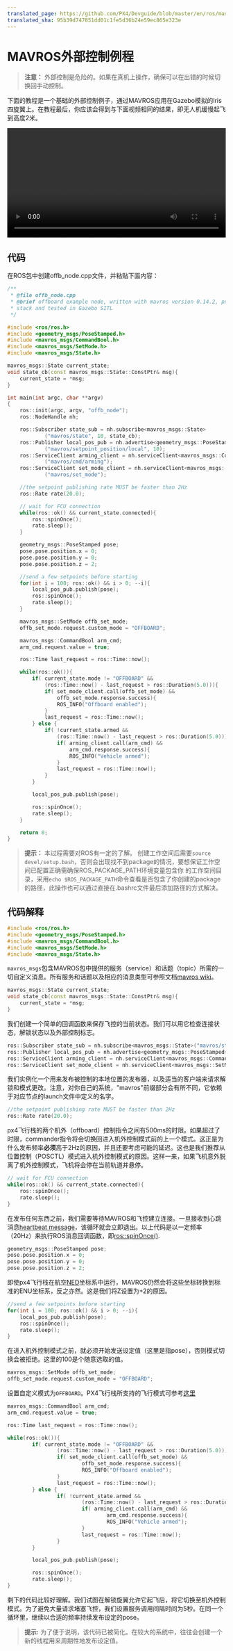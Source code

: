 ```yaml
---
translated_page: https://github.com/PX4/Devguide/blob/master/en/ros/mavros_offboard.md
translated_sha: 95b39d747851dd01c1fe5d36b24e59ec865e323e
---
```


# MAVROS外部控制例程

> **注意：** 外部控制是危险的。如果在真机上操作，确保可以在出错的时候切换回手动控制。


下面的教程是一个基础的外部控制例子，通过MAVROS应用在Gazebo模拟的Iris四旋翼上。在教程最后，你应该会得到与下面视频相同的结果，即无人机缓慢起飞到高度2米。

<video width="100%" autoplay="true" controls="true">
	<source src="../assets/sim/gazebo_offboard.webm" type="video/webm">
</video>

## 代码

在ROS包中创建offb_node.cpp文件，并粘贴下面内容：

```C++
/**
 * @file offb_node.cpp
 * @brief offboard example node, written with mavros version 0.14.2, px4 flight
 * stack and tested in Gazebo SITL
 */

#include <ros/ros.h>
#include <geometry_msgs/PoseStamped.h>
#include <mavros_msgs/CommandBool.h>
#include <mavros_msgs/SetMode.h>
#include <mavros_msgs/State.h>

mavros_msgs::State current_state;
void state_cb(const mavros_msgs::State::ConstPtr& msg){
    current_state = *msg;
}

int main(int argc, char **argv)
{
    ros::init(argc, argv, "offb_node");
    ros::NodeHandle nh;

    ros::Subscriber state_sub = nh.subscribe<mavros_msgs::State>
            ("mavros/state", 10, state_cb);
    ros::Publisher local_pos_pub = nh.advertise<geometry_msgs::PoseStamped>
            ("mavros/setpoint_position/local", 10);
    ros::ServiceClient arming_client = nh.serviceClient<mavros_msgs::CommandBool>
            ("mavros/cmd/arming");
    ros::ServiceClient set_mode_client = nh.serviceClient<mavros_msgs::SetMode>
            ("mavros/set_mode");

    //the setpoint publishing rate MUST be faster than 2Hz
    ros::Rate rate(20.0);

    // wait for FCU connection
    while(ros::ok() && current_state.connected){
        ros::spinOnce();
        rate.sleep();
    }

    geometry_msgs::PoseStamped pose;
    pose.pose.position.x = 0;
    pose.pose.position.y = 0;
    pose.pose.position.z = 2;

    //send a few setpoints before starting
    for(int i = 100; ros::ok() && i > 0; --i){
        local_pos_pub.publish(pose);
        ros::spinOnce();
        rate.sleep();
    }

    mavros_msgs::SetMode offb_set_mode;
    offb_set_mode.request.custom_mode = "OFFBOARD";

    mavros_msgs::CommandBool arm_cmd;
    arm_cmd.request.value = true;

    ros::Time last_request = ros::Time::now();

    while(ros::ok()){
        if( current_state.mode != "OFFBOARD" &&
            (ros::Time::now() - last_request > ros::Duration(5.0))){
            if( set_mode_client.call(offb_set_mode) &&
                offb_set_mode.response.success){
                ROS_INFO("Offboard enabled");
            }
            last_request = ros::Time::now();
        } else {
            if( !current_state.armed &&
                (ros::Time::now() - last_request > ros::Duration(5.0))){
                if( arming_client.call(arm_cmd) &&
                    arm_cmd.response.success){
                    ROS_INFO("Vehicle armed");
                }
                last_request = ros::Time::now();
            }
        }

        local_pos_pub.publish(pose);

        ros::spinOnce();
        rate.sleep();
    }

    return 0;
}
```

> **提示：** 本过程需要对ROS有一定的了解。
> 创建工作空间后需要`source devel/setup.bash`，否则会出现找不到package的情况，要想保证工作空间已配置正确需确保ROS_PACKAGE_PATH环境变量包含你
> 的工作空间目录，采用`echo $ROS_PACKAGE_PATH`命令查看是否包含了你创建的package的路径，此操作也可以通过直接在.bashrc文件最后添加路径的方式解决。


## 代码解释

```C++
#include <ros/ros.h>
#include <geometry_msgs/PoseStamped.h>
#include <mavros_msgs/CommandBool.h>
#include <mavros_msgs/SetMode.h>
#include <mavros_msgs/State.h>
```

`mavros_msgs`包含MAVROS包中提供的服务（service）和话题（topic）所需的一切自定义消息。所有服务和话题以及相应的消息类型可参照文档[mavros wiki](http://wiki.ros.org/mavros)。

```C++
mavros_msgs::State current_state;
void state_cb(const mavros_msgs::State::ConstPtr& msg){
    current_state = *msg;
}
```

我们创建一个简单的回调函数来保存飞控的当前状态。我们可以用它检查连接状态，解锁状态以及外部控制标志。

```C++
ros::Subscriber state_sub = nh.subscribe<mavros_msgs::State>("mavros/state", 10, state_cb);
ros::Publisher local_pos_pub = nh.advertise<geometry_msgs::PoseStamped>("mavros/setpoint_position/local", 10);
ros::ServiceClient arming_client = nh.serviceClient<mavros_msgs::CommandBool>("mavros/cmd/arming");
ros::ServiceClient set_mode_client = nh.serviceClient<mavros_msgs::SetMode>("mavros/set_mode");
```

我们实例化一个用来发布被控制的本地位置的发布器，以及适当的客户端来请求解锁和模式更改。注意，对你自己的系统，"mavros"前缀部分会有所不同，它依赖于对应节点的launch文件中定义的名字。

```C++
//the setpoint publishing rate MUST be faster than 2Hz
ros::Rate rate(20.0);
```

px4飞行栈的两个机外（offboard）控制指令之间有500ms的时限。如果超过了时限，commander指令将会切换回进入机外控制模式前的上一个模式。这正是为什么发布频率**必须**高于2Hz的原因，并且还要考虑可能的延迟。这也是我们推荐从位置控制（POSCTL）模式进入机外控制模式的原因。这样一来，如果飞机意外脱离了机外控制模式，飞机将会停在当前轨道并悬停。

```C++
// wait for FCU connection
while(ros::ok() && current_state.connected){
    ros::spinOnce();
    rate.sleep();
}
```

在发布任何东西之前，我们需要等待MAVROS和飞控建立连接。一旦接收到心跳消息[heartbeat message](https://en.wikipedia.org/wiki/Heartbeat_message)，该循环就会立即退出。以上代码是以一定频率（20Hz）来执行ROS消息回调函数，即[ros::spinOnce()](http://wiki.ros.org/roscpp/Overview/Callbacks%20and%20Spinning).

```C++
geometry_msgs::PoseStamped pose;
pose.pose.position.x = 0;
pose.pose.position.y = 0;
pose.pose.position.z = 2;
```

即使px4飞行栈在航空[NED](https://en.wikipedia.org/wiki/North_east_down)坐标系中运行，MAVROS仍然会将这些坐标转换到标准的ENU坐标系，反之亦然。这是我们将Z设置为+2的原因。

```C++
//send a few setpoints before starting
for(int i = 100; ros::ok() && i > 0; --i){
    local_pos_pub.publish(pose);
    ros::spinOnce();
    rate.sleep();
}
```

在进入机外控制模式之前，就必须开始发送设定值（这里是指pose），否则模式切换会被拒绝。这里的100是个随意选取的值。

```C++
mavros_msgs::SetMode offb_set_mode;
offb_set_mode.request.custom_mode = "OFFBOARD";
```

设置自定义模式为`OFFBOARD`。PX4飞行栈所支持的飞行模式可参考[这里](http://wiki.ros.org/mavros/CustomModes#PX4_native_flight_stack)

```C++
mavros_msgs::CommandBool arm_cmd;
arm_cmd.request.value = true;

ros::Time last_request = ros::Time::now();

while(ros::ok()){
		if( current_state.mode != "OFFBOARD" &&
				(ros::Time::now() - last_request > ros::Duration(5.0))){
				if( set_mode_client.call(offb_set_mode) &&
						offb_set_mode.response.success){
						ROS_INFO("Offboard enabled");
				}
				last_request = ros::Time::now();
		} else {
				if( !current_state.armed &&
						(ros::Time::now() - last_request > ros::Duration(5.0))){
						if( arming_client.call(arm_cmd) &&
								arm_cmd.response.success){
								ROS_INFO("Vehicle armed");
						}
						last_request = ros::Time::now();
				}
		}

		local_pos_pub.publish(pose);

		ros::spinOnce();
		rate.sleep();
}
```

剩下的代码比较好理解。我们试图在解锁旋翼允许它起飞后，将它切换至机外控制模式。为了避免大量请求堵塞飞控，我们设置服务调用间隔时间为5秒。在同一个循环里，继续以合适的频率持续发布设定的pose。

> **提示:** 为了便于说明，该代码已被简化。在较大的系统中，往往会创建一个新的线程用来周期性地发布设定值。
